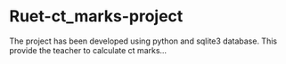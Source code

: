 # Ruet-ct_marks-project
The project has been developed using python and sqlite3 database. This provide the teacher to calculate ct marks...
